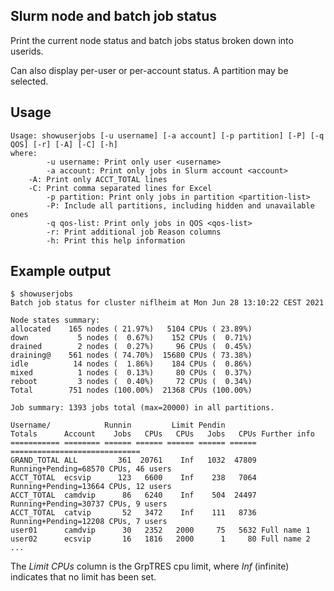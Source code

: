 Slurm node and batch job status
-------------------------------

Print the current node status and batch jobs status broken down into userids.

Can also display per-user or per-account status.  A partition may be selected.

Usage
-----

```
Usage: showuserjobs [-u username] [-a account] [-p partition] [-P] [-q QOS] [-r] [-A] [-C] [-h]
where:
        -u username: Print only user <username>
        -a account: Print only jobs in Slurm account <account>
	-A: Print only ACCT_TOTAL lines
	-C: Print comma separated lines for Excel
        -p partition: Print only jobs in partition <partition-list>
        -P: Include all partitions, including hidden and unavailable ones
        -q qos-list: Print only jobs in QOS <qos-list>
        -r: Print additional job Reason columns
        -h: Print this help information
```

Example output
--------------

```
$ showuserjobs
Batch job status for cluster niflheim at Mon Jun 28 13:10:22 CEST 2021
 
Node states summary:
allocated    165 nodes ( 21.97%)   5104 CPUs ( 23.89%)
down           5 nodes (  0.67%)    152 CPUs (  0.71%)
drained        2 nodes (  0.27%)     96 CPUs (  0.45%)
draining@    561 nodes ( 74.70%)  15680 CPUs ( 73.38%)
idle          14 nodes (  1.86%)    184 CPUs (  0.86%)
mixed          1 nodes (  0.13%)     80 CPUs (  0.37%)
reboot         3 nodes (  0.40%)     72 CPUs (  0.34%)
Total        751 nodes (100.00%)  21368 CPUs (100.00%)

Job summary: 1393 jobs total (max=20000) in all partitions.
 
Username/            Runnin         Limit Pendin         
Totals      Account    Jobs   CPUs   CPUs   Jobs   CPUs Further info
=========== ======== ====== ====== ====== ====== ====== =============================
GRAND_TOTAL ALL         361  20761    Inf   1032  47809 Running+Pending=68570 CPUs, 46 users
ACCT_TOTAL  ecsvip      123   6600    Inf    238   7064 Running+Pending=13664 CPUs, 12 users
ACCT_TOTAL  camdvip      86   6240    Inf    504  24497 Running+Pending=30737 CPUs, 9 users
ACCT_TOTAL  catvip       52   3472    Inf    111   8736 Running+Pending=12208 CPUs, 7 users
user01      camdvip      30   2352   2000     75   5632 Full name 1
user02      ecsvip       16   1816   2000      1     80 Full name 2
...
```

The *Limit CPUs* column is the GrpTRES cpu limit,
where *Inf* (infinite) indicates that no limit has been set.

